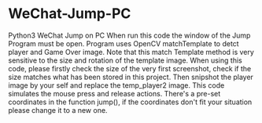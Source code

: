 # WeChat-Jump-PC
Python3 WeChat Jump on PC
When run this code the window of the Jump Program must be open.
Program uses OpenCV matchTemplate to detct player and Game Over image.
Note that this match Template method is very sensitive to the size and rotation of the template image.
When using this code, please firstly check the size of the very first screenshot, check if the size matches what has been stored in this project.
Then snipshot the player image by your self and replace the temp_player2 image.
This code simulates the mouse press and release actions.
There's a pre-set coordinates in the function jump(), if the coordinates don't fit your situation please change it to a new one.
